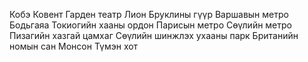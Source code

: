 Кобэ
Ковент Гарден театр
Лион
Бруклины гүүр
Варшавын метро
Бодьгаяа
Токиогийн хааны ордон
Парисын метро
Сөүлийн метро
Пизагийн хазгай цамхаг
Сөүлийн шинжлэх ухааны парк
Британийн номын сан
Монсон
Түмэн хот
